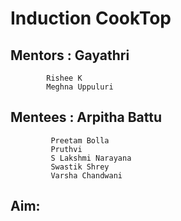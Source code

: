 # Induction CookTop
## Mentors : Gayathri
            Rishee K
            Meghna Uppuluri
## Mentees : Arpitha Battu
             Preetam Bolla
             Pruthvi 
             S Lakshmi Narayana
             Swastik Shrey
             Varsha Chandwani
## Aim: 
      

